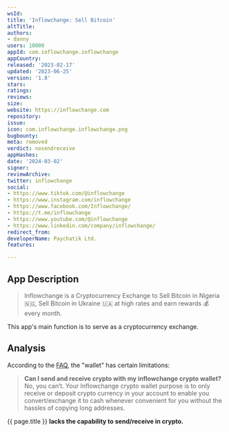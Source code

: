 ```yaml
---
wsId: 
title: 'Inflowchange: Sell Bitcoin'
altTitle: 
authors:
- danny
users: 10000
appId: com.inflowchange.inflowchange
appCountry: 
released: '2023-02-17'
updated: '2023-06-25'
version: '1.8'
stars: 
ratings: 
reviews: 
size: 
website: https://inflowchange.com
repository: 
issue: 
icon: com.inflowchange.inflowchange.png
bugbounty: 
meta: removed
verdict: nosendreceive
appHashes: 
date: '2024-03-02'
signer: 
reviewArchive: 
twitter: inflowchange
social:
- https://www.tiktok.com/@inflowchange
- https://www.instagram.com/inflowchange
- https://www.facebook.com/Inflowchange/
- https://t.me/inflowchange
- https://www.youtube.com/@inflowchange
- https://www.linkedin.com/company/inflowchange/
redirect_from: 
developerName: Paychatik Ltd.
features: 

---
```


## App Description

> Inflowchange is a Cryptocurrency Exchange to Sell Bitcoin in Nigeria 🇳🇬, Sell Bitcoin in Ukraine 🇺🇦 at high rates and earn rewards 💰 every month.

This app's main function is to serve as a cryptocurrency exchange.

## Analysis

According to the [FAQ](https://inflowchange.com/), the "wallet" has certain limitations:

> **Can I send and receive crypto with my inflowchange crypto wallet?**
> No, you can’t. Your Inflowchange crypto wallet purpose is to only receive or deposit crypto currency in your account to enable you convert/exchange it to cash whenever convenient for you without the hassles of copying long addresses.

{{ page.title }} **lacks the capability to send/receive in crypto.**